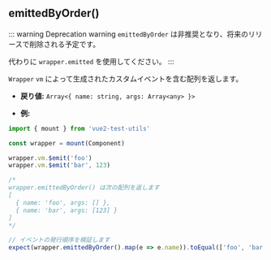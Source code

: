 ## emittedByOrder()

::: warning Deprecation warning
`emittedByOrder` は非推奨となり、将来のリリースで削除される予定です。

代わりに `wrapper.emitted` を使用してください。
:::

`Wrapper` `vm` によって生成されたカスタムイベントを含む配列を返します。

- **戻り値:** `Array<{ name: string, args: Array<any> }>`

- **例:**

```js
import { mount } from 'vue2-test-utils'

const wrapper = mount(Component)

wrapper.vm.$emit('foo')
wrapper.vm.$emit('bar', 123)

/*
wrapper.emittedByOrder() は次の配列を返します
[
  { name: 'foo', args: [] },
  { name: 'bar', args: [123] }
]
*/

// イベントの発行順序を検証します
expect(wrapper.emittedByOrder().map(e => e.name)).toEqual(['foo', 'bar'])
```
